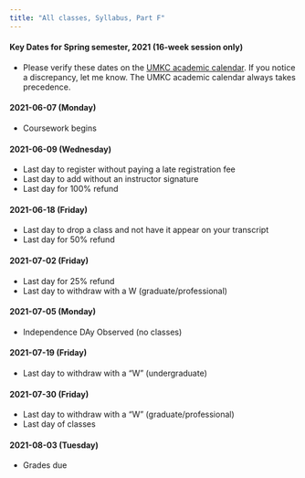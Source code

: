 ```yaml
---
title: "All classes, Syllabus, Part F"
---
```


#### Key Dates	for Spring semester, 2021 (16-week session only)

+ Please verify these dates on the [UMKC academic calendar](https://calendar.umkc.edu/academic-calendar/all). If you notice a discrepancy, let me know. The UMKC academic calendar always takes precedence.

#### 2021-06-07 (Monday)
+ Coursework begins

#### 2021-06-09 (Wednesday)
+ Last day to register without paying a late registration fee
+ Last day to add without an instructor signature
+ Last day for 100% refund

#### 2021-06-18 (Friday)
+ Last day to drop a class and not have it appear on your transcript
+ Last day for 50% refund

#### 2021-07-02 (Friday)
+ Last day for 25% refund
+ Last day to withdraw with a W (graduate/professional)

#### 2021-07-05 (Monday)
+ Independence DAy Observed (no classes)
  
#### 2021-07-19 (Friday)
+ Last day to withdraw with a “W” (undergraduate)

#### 2021-07-30 (Friday)
+ Last day to withdraw with a “W” (graduate/professional)
+ Last day of classes

#### 2021-08-03 (Tuesday)
+ Grades due
